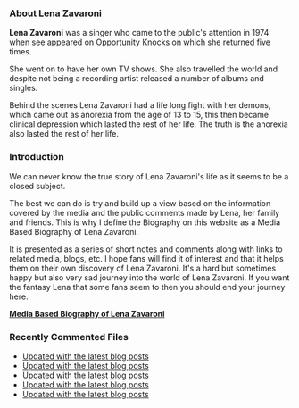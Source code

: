 ### About Lena Zavaroni

<p><strong>Lena Zavaroni</strong> was a singer who came to the public's attention in 1974 when see appeared on Opportunity Knocks on which she returned five times.</p>

<p>She went on to have her own TV shows. She also travelled the world and despite not being a recording artist released a number of albums and singles.</p>

<p>Behind the scenes Lena Zavaroni had a life long fight with her demons, which came out as anorexia from the age of 13 to 15, this then became clinical depression which lasted the rest of her life. The truth is the anorexia also lasted the rest of her life.</p>

### Introduction

<p>We can never know the true story of Lena Zavaroni's life as it seems to be a closed subject.</p>

<p>The best we can do is try and build up a view based on the information covered by the media and the public comments made by Lena, her family and friends. This is why I define the Biography on this website as a Media Based Biography of Lena Zavaroni.</p>

<p>It is presented as a series of short notes and comments along with links to related media, blogs, etc. I hope fans will find it of interest and that it helps them on their own discovery of Lena Zavaroni. It's a hard but sometimes happy but also very sad journey into the world of Lena Zavaroni. If you want the fantasy Lena that some fans seem to then you should end your journey here.</p>

<a href="https://fanzoflenazavaroni.github.io/1963-11-04-lena-zavaroni/"><strong>Media Based Biography of Lena Zavaroni</strong></a>

### Recently Commented Files

<!-- BLOG-POST-LIST:START -->
- [Updated with the latest blog posts](https://github.com/FanzOfLenaZavaroni/fanzoflenazavaroni.github.io/commit/3b62ebb6a65f1f6e2ab0465b0fbb12e22ece39a4)
- [Updated with the latest blog posts](https://github.com/FanzOfLenaZavaroni/fanzoflenazavaroni.github.io/commit/2beb0be0feafac67a5b1ad50ecf7369561db30e7)
- [Updated with the latest blog posts](https://github.com/FanzOfLenaZavaroni/fanzoflenazavaroni.github.io/commit/6099a4858df622c72f4cd8a5810d790c927caa74)
- [Updated with the latest blog posts](https://github.com/FanzOfLenaZavaroni/fanzoflenazavaroni.github.io/commit/61d62a601f5573ac776e4fbd9a4ff65a0bda5b24)
- [Updated with the latest blog posts](https://github.com/FanzOfLenaZavaroni/fanzoflenazavaroni.github.io/commit/e86a02c707f3472c8c58a489ca5a3f28c0a71735)
<!-- BLOG-POST-LIST:END -->

